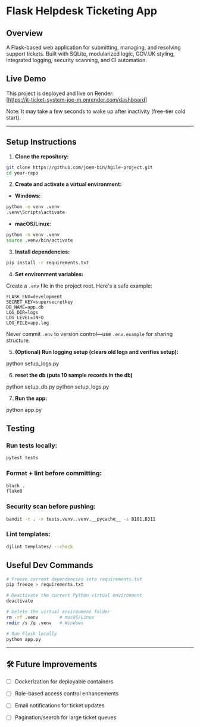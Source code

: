 # Flask Helpdesk Ticketing App

## Overview

A Flask-based web application for submitting, managing, and resolving support tickets. Built with SQLite, modularized logic, GOV.UK styling, integrated logging, security scanning, and CI automation.


## Live Demo

This project is deployed and live on Render:  
[https://it-ticket-system-joe-m.onrender.com/dashboard]

Note: It may take a few seconds to wake up after inactivity (free-tier cold start).




---

## Setup Instructions

1. **Clone the repository:**

```bash
git clone https://github.com/joem-bin/Agile-project.git
cd your-repo
```

2. **Create and activate a virtual environment:**

- **Windows:**

```bash
python -m venv .venv
.venv\Scripts\activate
```

- **macOS/Linux:**

```bash
python -m venv .venv
source .venv/bin/activate
```

3. **Install dependencies:**

```bash
pip install -r requirements.txt
```

4. **Set environment variables:**

Create a `.env` file in the project root. Here's a safe example:

```
FLASK_ENV=development
SECRET_KEY=supersecretkey
DB_NAME=app.db
LOG_DIR=logs
LOG_LEVEL=INFO
LOG_FILE=app.log
```
Never commit `.env` to version control—use `.env.example` for sharing structure.


5. **(Optional) Run logging setup (clears old logs and verifies setup):**


python setup_logs.py

6. **reset the db (puts 10 sample records in the db)**

python setup_db.py
python setup_logs.py


7. **Run the app:**


python app.py

## Testing

### Run tests locally:

```bash
pytest tests
```


### Format + lint before committing:

```bash
black .
flake8
```

### Security scan before pushing:

```bash
bandit -r . -x tests,venv,.venv,__pycache__ -s B101,B311
```

### Lint templates:

```bash
djlint templates/ --check
```


##  Useful Dev Commands

```bash
# Freeze current dependencies into requirements.txt
pip freeze > requirements.txt

# Deactivate the current Python virtual environment
deactivate

# Delete the virtual environment folder
rm -rf .venv        # macOS/Linux
rmdir /s /q .venv   # Windows

# Run Flask locally
python app.py
```

---

## 🛠️ Future Improvements

- [ ] Dockerization for deployable containers  
- [ ] Role-based access control enhancements  
- [ ] Email notifications for ticket updates  
- [ ] Pagination/search for large ticket queues  

